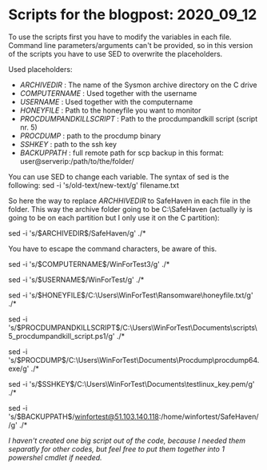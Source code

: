 # Scripts for the blogpost: 2020_09_12

To use the scripts first you have to modify the variables in each file. Command line parameters/arguments can't be provided, so in this version of the scripts you have to use SED to overwrite the placeholders.

Used placeholders:
* $ARCHIVEDIR$ : The name of the Sysmon archive directory on the C drive
* $COMPUTERNAME$ : Used together with the username
* $USERNAME$ : Used together with the computername
* $HONEYFILE$ : Path to the honeyfile you want to monitor
* $PROCDUMPANDKILLSCRIPT$ : Path to the procdumpandkill script (script nr. 5)
* $PROCDUMP$ : path to the procdump binary
* $SSHKEY$ : path to the ssh key
* $BACKUPPATH$ : full remote path for scp backup in this format: user@serverip:/path/to/the/folder/


You can use SED to change each variable. The syntax of sed is the following:
sed -i 's/old-text/new-text/g' filename.txt

So here the way to replace $ARCHHIVEDIR$ to SafeHaven in each file in the folder. This way the archive folder going to be C:\SafeHaven (actually iy is going to be on each partition but I only use it on the C partition):

sed -i 's/\$ARCHIVEDIR\$/SafeHaven/g' ./*

You have to escape the command characters, be aware of this.


sed -i 's/\$COMPUTERNAME\$/WinForTest3/g' ./*

sed -i 's/\$USERNAME\$/WinForTest/g' ./*

sed -i 's/\$HONEYFILE\$/C:\\Users\\WinForTest\\Ransomware\\honeyfile.txt/g' ./*

sed -i 's/\$PROCDUMPANDKILLSCRIPT\$/C:\\Users\\WinForTest\\Documents\\scripts\\5_procdumpandkill_script.ps1/g' ./*

sed -i 's/\$PROCDUMP\$/C:\\Users\\WinForTest\\Documents\\Procdump\\procdump64.exe/g' ./*

sed -i 's/\$SSHKEY\$/C:\\Users\\WinForTest\\Documents\\testlinux_key.pem/g' ./*

sed -i 's/\$BACKUPPATH\$/winfortest@51.103.140.118:\/home\/winfortest\/SafeHaven\//g' ./*



*I haven't created one big script out of the code, because I needed them separatly for other codes, but feel free to put them together into 1 powershel cmdlet if needed.*